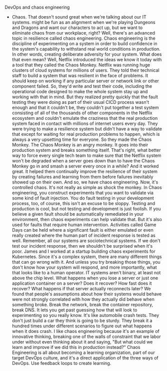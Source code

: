 DevOps and chaos engineering
- Chaos. That doesn't sound great when we're talking about our IT systems. might be fun as an alignment when we're playing Dungeons and Dragons and want our characters to act up, but we want to eliminate chaos from our workplace, right? Well, there's an advanced topic in resilience called chaos engineering. Chaos engineering is the discipline of experimenting on a system in order to build confidence in the system's capability to withstand real world conditions in production. In other words, creating deliberate adversity for your system. What does that even mean? Well, Netflix introduced the ideas we know it today with a tool that they called the Chaos Monkey. Netflix was running huge clusters of cloud systems for millions of users. They told their technical staff to build a system that was resilient in the face of problems. It should keep on working if any particular server or network link or other component failed. So, they'd write and test their code, including the operational code designed to make the whole system stay up and working with that in mind. But they realized pretty quickly that the fault testing they were doing as part of their usual CICD process wasn't enough and that it couldn't be, they couldn't put together a test system consisting of all of the thousands of other components in the Netflix ecosystem and couldn't emulate the craziness that the real production system faced in contact with millions of internet users every day. They were trying to make a resilience system but didn't have a way to validate that except for waiting for real production problems to happen, which is always a very upsetting time for everyone. So they made the Chaos Monkey. The Chaos Monkey is an angry monkey. It goes into their production system and breaks something itself. That's right, what better way to force every single tech team to make sure that the Netflix system won't be degraded when a server goes down than to have the Chaos Monkey go in and smash a server every once in a while? And it worked great. It helped them continually improve the resilience of their system by creating failures and learning from them before failures inevitably showed up on their own. And so, we have chaos engineering. Now, it's controlled chaos. It's not really as simple as shock the monkey. In Chaos engineering, you construct experiments that you want to validate via some kind of fault injection. You do fault testing in your development process, too, of course, this isn't an excuse to be sloppy. Testing and production is cool, but not testing and development is just foolish. If you believe a given fault should be automatically remediated in your environment, then chaos experiments can help validate that. But it's also used for faults that require human intervention. Activities called Game Days can be held where a significant fault is either emulated or even really created where the human part of incident response is tested as well. Remember, all our systems are sociotechnical systems. If we don't test our incident response, then we shouldn't be surprised when it's poor. James and I worked at a startup building chaos experiments for Kubernetes. Since it's a complex system, there are many different things that can go wrong with it. And unless you try breaking those things, you don't know how your system will respond, and more importantly, what that looks like to a human operator. IT systems aren't binary, at least not above the chip level. What happens when you lose a server or just one application container on a server? Does it recover? How fast does it recover? What happens if that server actually reconnects later? We found that people's assumptions about how their systems would behave were not strongly correlated with how they actually did behave when something broke. Break the network, break the container repository, break DNS. It lets you get past guessing how that will look to experimenting so you really know. It's like automobile crash tests. They don't just build a car they think is going to be sturdy. They break it a hundred times under different scenarios to figure out what happens when it does crash. I like chaos engineering because it's an example of innovative thinking, breaking one of the walls of constraint that we labor under without even thinking about it and saying, "But what could we learn and improve if we did this in production instead?" Chaos Engineering is all about becoming a learning organization, part of our target DevOps culture, and it's a direct application of the three ways of DevOps. Use feedback loops to create learning.